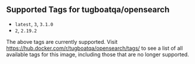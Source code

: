 ## Supported Tags for tugboatqa/opensearch

* `latest`, `3`, `3.1.0`
* `2`, `2.19.2`

The above tags are currently supported. Visit https://hub.docker.com/r/tugboatqa/opensearch/tags/ to see a list of all available tags for this image, including those that are no longer supported.
